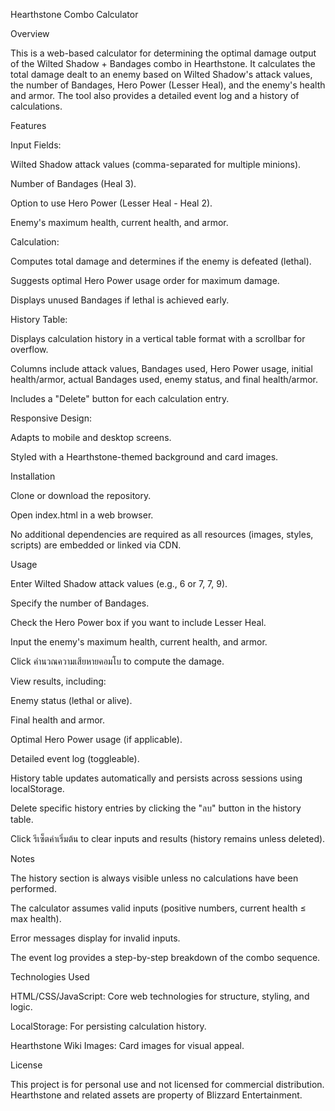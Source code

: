 Hearthstone Combo Calculator

Overview

This is a web-based calculator for determining the optimal damage output of the Wilted Shadow + Bandages combo in Hearthstone. It calculates the total damage dealt to an enemy based on Wilted Shadow's attack values, the number of Bandages, Hero Power (Lesser Heal), and the enemy's health and armor. The tool also provides a detailed event log and a history of calculations.

Features





Input Fields:





Wilted Shadow attack values (comma-separated for multiple minions).



Number of Bandages (Heal 3).



Option to use Hero Power (Lesser Heal - Heal 2).



Enemy's maximum health, current health, and armor.



Calculation:





Computes total damage and determines if the enemy is defeated (lethal).



Suggests optimal Hero Power usage order for maximum damage.



Displays unused Bandages if lethal is achieved early.



History Table:





Displays calculation history in a vertical table format with a scrollbar for overflow.



Columns include attack values, Bandages used, Hero Power usage, initial health/armor, actual Bandages used, enemy status, and final health/armor.



Includes a "Delete" button for each calculation entry.



Responsive Design:





Adapts to mobile and desktop screens.



Styled with a Hearthstone-themed background and card images.

Installation





Clone or download the repository.



Open index.html in a web browser.



No additional dependencies are required as all resources (images, styles, scripts) are embedded or linked via CDN.

Usage





Enter Wilted Shadow attack values (e.g., 6 or 7, 7, 9).



Specify the number of Bandages.



Check the Hero Power box if you want to include Lesser Heal.



Input the enemy's maximum health, current health, and armor.



Click คำนวณความเสียหายคอมโบ to compute the damage.



View results, including:





Enemy status (lethal or alive).



Final health and armor.



Optimal Hero Power usage (if applicable).



Detailed event log (toggleable).



History table updates automatically and persists across sessions using localStorage.



Delete specific history entries by clicking the "ลบ" button in the history table.



Click รีเซ็ตค่าเริ่มต้น to clear inputs and results (history remains unless deleted).

Notes





The history section is always visible unless no calculations have been performed.



The calculator assumes valid inputs (positive numbers, current health ≤ max health).



Error messages display for invalid inputs.



The event log provides a step-by-step breakdown of the combo sequence.

Technologies Used





HTML/CSS/JavaScript: Core web technologies for structure, styling, and logic.



LocalStorage: For persisting calculation history.



Hearthstone Wiki Images: Card images for visual appeal.

License

This project is for personal use and not licensed for commercial distribution. Hearthstone and related assets are property of Blizzard Entertainment.
